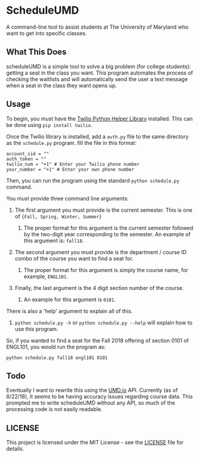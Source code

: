 # ScheduleUMD

A command-line tool to assist students at The University of Maryland who want to get into specific classes.

## What This Does

scheduleUMD is a simple tool to solve a big problem (for college students): getting a seat in the class you want. This program automates the process of checking the waitlists and will automatically send the user a text message when a seat in the class they want opens up.

## Usage
To begin, you must have the [Twilio Python Helper Library](https://www.twilio.com/docs/libraries/python) installed. This can be done using `pip install twilio`.

Once the Twilio library is installed, add a `auth.py` file to the same directory as the `schedule.py` program. fill the file in this format:
    
	account_sid = ""
    auth_token = ""
    twilio_num = "+1" # Enter your Twilio phone number
    your_number = "+1" # Enter your own phone number

Then, you can run the program using the standard `python schedule.py` command.

You must provide three command line arguments:

1. The first argument you must provide is the current semester. This is one of `{Fall, Spring, Winter, Summer}`
	1. The proper format for this argument is the current semester followed by the two-digit year corresponding to the semester. An example of this argument is: `fall18`.

2. The second argument you must provide is the department / course ID combo of the course you want to find a seat for.
	1. The proper format for this argument is simply the course name, for example, `ENGL101`.

3. Finally, the last argument is the 4 digit section number of the course.
	1. An example for this argument is `0101`.

There is also a 'help' argument to explain all of this.

1. `python schedule.py -h` or `python schedule.py --help` will explain how to use this program.

So, if you wanted to find a seat for the Fall 2018 offering of section 0101 of ENGL101, you would run the program as: 

`python schedule.py fall18 engl101 0101`

## Todo
Eventually I want to rewrite this using the [UMD.io](https://github.com/umdio/umdio) API. Currently (as of 8/22/18), it seems to be having accuracy issues regarding course data. This prompted me to write scheduleUMD without any API, so much of the processing code is not easily readable.

## LICENSE

This project is licensed under the MIT License - see the [LICENSE](LICENSE) file for details.